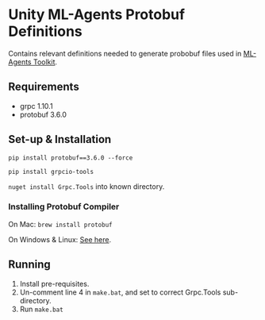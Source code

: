 # Unity ML-Agents Protobuf Definitions

Contains relevant definitions needed to generate probobuf files used in [ML-Agents Toolkit](https://github.com/Unity-Technologies/ml-agents).

## Requirements

* grpc 1.10.1
* protobuf 3.6.0

## Set-up & Installation

`pip install protobuf==3.6.0 --force`

`pip install grpcio-tools`

`nuget install Grpc.Tools` into known directory.

### Installing Protobuf Compiler

On Mac: `brew install protobuf`

On Windows & Linux: [See here](https://github.com/google/protobuf/blob/master/src/README.md).

## Running

1. Install pre-requisites.
2. Un-comment line 4 in `make.bat`, and set to correct Grpc.Tools sub-directory.
3. Run `make.bat`
